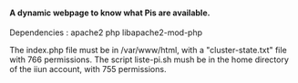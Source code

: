 
#### A dynamic webpage to know what Pis are available.

Dependencies : apache2 php libapache2-mod-php

The index.php file must be in /var/www/html, with a "cluster-state.txt" file with 766 permissions.
The script liste-pi.sh mush be in the home directory of the iiun account, with 755 permissions.